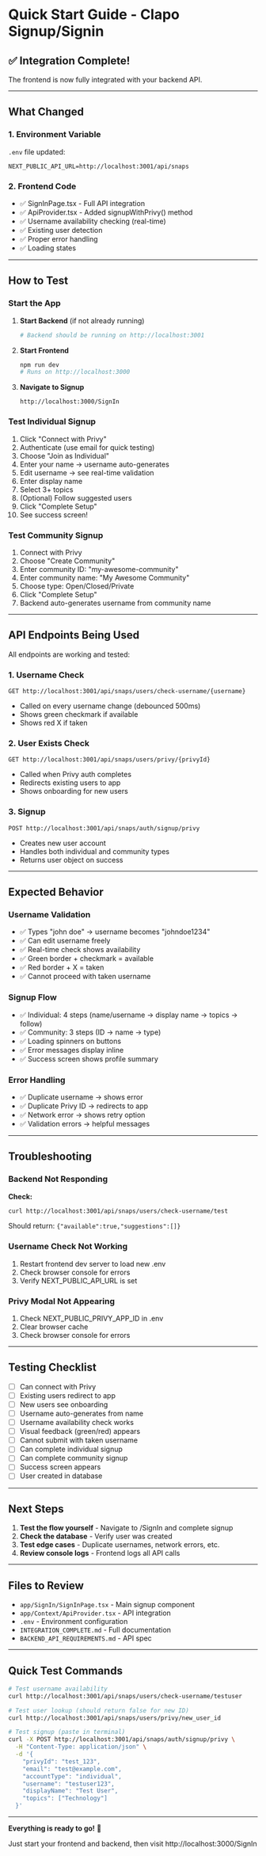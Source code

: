 # Quick Start Guide - Clapo Signup/Signin

## ✅ Integration Complete!

The frontend is now fully integrated with your backend API.

---

## What Changed

### 1. Environment Variable
`.env` file updated:
```env
NEXT_PUBLIC_API_URL=http://localhost:3001/api/snaps
```

### 2. Frontend Code
- ✅ SignInPage.tsx - Full API integration
- ✅ ApiProvider.tsx - Added signupWithPrivy() method
- ✅ Username availability checking (real-time)
- ✅ Existing user detection
- ✅ Proper error handling
- ✅ Loading states

---

## How to Test

### Start the App

1. **Start Backend** (if not already running)
   ```bash
   # Backend should be running on http://localhost:3001
   ```

2. **Start Frontend**
   ```bash
   npm run dev
   # Runs on http://localhost:3000
   ```

3. **Navigate to Signup**
   ```
   http://localhost:3000/SignIn
   ```

### Test Individual Signup

1. Click "Connect with Privy"
2. Authenticate (use email for quick testing)
3. Choose "Join as Individual"
4. Enter your name → username auto-generates
5. Edit username → see real-time validation
6. Enter display name
7. Select 3+ topics
8. (Optional) Follow suggested users
9. Click "Complete Setup"
10. See success screen!

### Test Community Signup

1. Connect with Privy
2. Choose "Create Community"
3. Enter community ID: "my-awesome-community"
4. Enter community name: "My Awesome Community"
5. Choose type: Open/Closed/Private
6. Click "Complete Setup"
7. Backend auto-generates username from community name

---

## API Endpoints Being Used

All endpoints are working and tested:

### 1. Username Check
```
GET http://localhost:3001/api/snaps/users/check-username/{username}
```
- Called on every username change (debounced 500ms)
- Shows green checkmark if available
- Shows red X if taken

### 2. User Exists Check
```
GET http://localhost:3001/api/snaps/users/privy/{privyId}
```
- Called when Privy auth completes
- Redirects existing users to app
- Shows onboarding for new users

### 3. Signup
```
POST http://localhost:3001/api/snaps/auth/signup/privy
```
- Creates new user account
- Handles both individual and community types
- Returns user object on success

---

## Expected Behavior

### Username Validation
- ✅ Types "john doe" → username becomes "johndoe1234"
- ✅ Can edit username freely
- ✅ Real-time check shows availability
- ✅ Green border + checkmark = available
- ✅ Red border + X = taken
- ✅ Cannot proceed with taken username

### Signup Flow
- ✅ Individual: 4 steps (name/username → display name → topics → follow)
- ✅ Community: 3 steps (ID → name → type)
- ✅ Loading spinners on buttons
- ✅ Error messages display inline
- ✅ Success screen shows profile summary

### Error Handling
- ✅ Duplicate username → shows error
- ✅ Duplicate Privy ID → redirects to app
- ✅ Network error → shows retry option
- ✅ Validation errors → helpful messages

---

## Troubleshooting

### Backend Not Responding
**Check:**
```bash
curl http://localhost:3001/api/snaps/users/check-username/test
```
Should return: `{"available":true,"suggestions":[]}`

### Username Check Not Working
1. Restart frontend dev server to load new .env
2. Check browser console for errors
3. Verify NEXT_PUBLIC_API_URL is set

### Privy Modal Not Appearing
1. Check NEXT_PUBLIC_PRIVY_APP_ID in .env
2. Clear browser cache
3. Check browser console for errors

---

## Testing Checklist

- [ ] Can connect with Privy
- [ ] Existing users redirect to app
- [ ] New users see onboarding
- [ ] Username auto-generates from name
- [ ] Username availability check works
- [ ] Visual feedback (green/red) appears
- [ ] Cannot submit with taken username
- [ ] Can complete individual signup
- [ ] Can complete community signup
- [ ] Success screen appears
- [ ] User created in database

---

## Next Steps

1. **Test the flow yourself** - Navigate to /SignIn and complete signup
2. **Check the database** - Verify user was created
3. **Test edge cases** - Duplicate usernames, network errors, etc.
4. **Review console logs** - Frontend logs all API calls

---

## Files to Review

- `app/SignIn/SignInPage.tsx` - Main signup component
- `app/Context/ApiProvider.tsx` - API integration
- `.env` - Environment configuration
- `INTEGRATION_COMPLETE.md` - Full documentation
- `BACKEND_API_REQUIREMENTS.md` - API spec

---

## Quick Test Commands

```bash
# Test username availability
curl http://localhost:3001/api/snaps/users/check-username/testuser

# Test user lookup (should return false for new ID)
curl http://localhost:3001/api/snaps/users/privy/new_user_id

# Test signup (paste in terminal)
curl -X POST http://localhost:3001/api/snaps/auth/signup/privy \
  -H "Content-Type: application/json" \
  -d '{
    "privyId": "test_123",
    "email": "test@example.com",
    "accountType": "individual",
    "username": "testuser123",
    "displayName": "Test User",
    "topics": ["Technology"]
  }'
```

---

**Everything is ready to go!** 🚀

Just start your frontend and backend, then visit http://localhost:3000/SignIn
